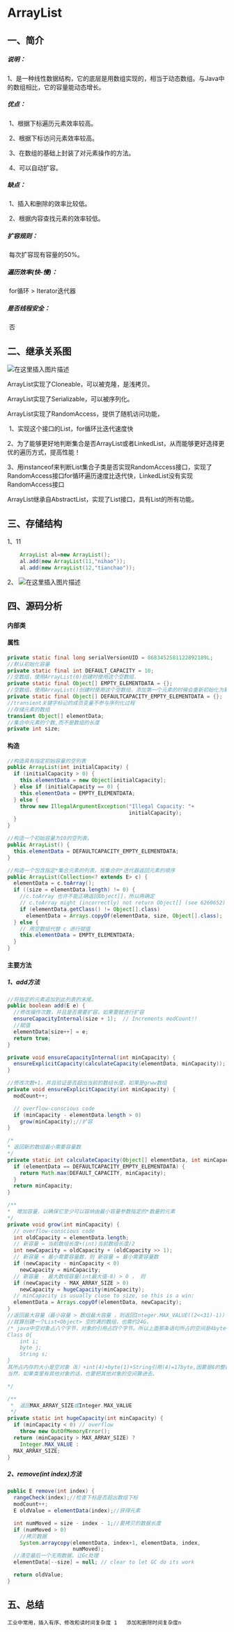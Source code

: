 # ArrayList

## 一、简介

##### 说明：

​	1、是一种线性数据结构，它的底层是用数组实现的，相当于动态数组。与Java中的数组相比，它的容量能动态增长。

##### 优点：

​	1、根据下标遍历元素效率较高。

​	2、根据下标访问元素效率较高。

​	3、在数组的基础上封装了对元素操作的方法。

​	4、可以自动扩容。

##### 缺点：

​	1、插入和删除的效率比较低。

​	2、根据内容查找元素的效率较低。

##### 扩容规则：

​	每次扩容现有容量的50%。

##### 遍历效率(快-慢)：

​	for循环 > Iterator迭代器 

##### 是否线程安全：

​	否

## 二、继承关系图

 ![在这里插入图片描述](https://img-blog.csdnimg.cn/20191211104815479.png?x-oss-process=image/watermark,type_ZmFuZ3poZW5naGVpdGk,shadow_10,text_aHR0cHM6Ly9ibG9nLmNzZG4ubmV0L3FxXzM5OTM4NzU4,size_16,color_FFFFFF,t_70)

ArrayList实现了Cloneable，可以被克隆，是浅拷贝。

ArrayList实现了Serializable，可以被序列化。

ArrayList实现了RandomAccess，提供了随机访问功能，

​	1、实现这个接口的List，for循环比迭代速度快

​	2、为了能够更好地判断集合是否ArrayList或者LinkedList，从而能够更好选择更优的遍历方式，提高性能！

​	3、用instanceof来判断List集合子类是否实现RandomAccess接口，实现了RandomAccess接口for循环遍历速度比迭代快，LinkedList没有实现RandomAccess接口

ArrayList继承自AbstractList，实现了List接口，具有List的所有功能。	

## 三、存储结构

1、11

```Java
    ArrayList al=new ArrayList();
    al.add(new ArrayList(11,"nihao"));
    al.add(new ArrayList(12,"tianchao"));
```
2、 
![在这里插入图片描述](https://img-blog.csdnimg.cn/20191211104836846.png?x-oss-process=image/watermark,type_ZmFuZ3poZW5naGVpdGk,shadow_10,text_aHR0cHM6Ly9ibG9nLmNzZG4ubmV0L3FxXzM5OTM4NzU4,size_16,color_FFFFFF,t_70)
## 四、源码分析

#### 内部类

#### 属性

```Java
private static final long serialVersionUID = 8683452581122892189L;
//默认初始化容量
private static final int DEFAULT_CAPACITY = 10;
//空数组，使用ArrayList(0)创建时使用这个空数组.
private static final Object[] EMPTY_ELEMENTDATA = {};
//空数组，使用ArrayList()创建时使用这个空数组，添加第一个元素的时候会重新初始化为默认容量大小10
private static final Object[] DEFAULTCAPACITY_EMPTY_ELEMENTDATA = {};
//transient关键字标记的成员变量不参与序列化过程
//存储元素的数组
transient Object[] elementData;
//集合中元素的个数,而不是数组的长度
private int size;
```

#### 构造

```java
//构造具有指定初始容量的空列表
public ArrayList(int initialCapacity) {
  if (initialCapacity > 0) {
    this.elementData = new Object[initialCapacity];
  } else if (initialCapacity == 0) {
    this.elementData = EMPTY_ELEMENTDATA;
  } else {
    throw new IllegalArgumentException("Illegal Capacity: "+
                                       initialCapacity);
  }
}

//构造一个初始容量为10的空列表。
public ArrayList() {
  this.elementData = DEFAULTCAPACITY_EMPTY_ELEMENTDATA;
}

//构造一个包含指定*集合元素的列表，按集合的*迭代器返回元素的顺序
public ArrayList(Collection<? extends E> c) {
  elementData = c.toArray();
  if ((size = elementData.length) != 0) {
    //c.toArray 也许不能正确返回Object[]，所以再确定
    // c.toArray might (incorrectly) not return Object[] (see 6260652)
    if (elementData.getClass() != Object[].class)
      elementData = Arrays.copyOf(elementData, size, Object[].class);
  } else {
    // 用空数组代替 c 进行赋值
    this.elementData = EMPTY_ELEMENTDATA;
  }
}
```



#### 主要方法

##### 1、add方法

```java
//将指定的元素追加到此列表的末尾。
public boolean add(E e) {
  //修改操作次数，并且是否需要扩容，如果要就进行扩容
  ensureCapacityInternal(size + 1);  // Increments modCount!!
  //赋值
  elementData[size++] = e;
  return true;
}

private void ensureCapacityInternal(int minCapacity) {
  ensureExplicitCapacity(calculateCapacity(elementData, minCapacity));
}

//修改次数+1，并且验证是否超出当前的数组长度，如果是grww数组
private void ensureExplicitCapacity(int minCapacity) {
  modCount++;

  // overflow-conscious code
  if (minCapacity - elementData.length > 0)
    grow(minCapacity);//扩容
}

/* 
* 返回新的数组最小需要容量数 
*/
private static int calculateCapacity(Object[] elementData, int minCapacity) {
  if (elementData == DEFAULTCAPACITY_EMPTY_ELEMENTDATA) {
    return Math.max(DEFAULT_CAPACITY, minCapacity);
  }
  return minCapacity;
}

/**
*  增加容量，以确保它至少可以容纳由最小容量参数指定的*数量的元素
*/ 
private void grow(int minCapacity) {
  // overflow-conscious code
  int oldCapacity = elementData.length;
  // 新容量 = 当前数组长度+(int)当前数组长度/2
  int newCapacity = oldCapacity + (oldCapacity >> 1);
  // 新容量 < 最小需要容量数，则 新容量 = 最小需要容量数
  if (newCapacity - minCapacity < 0)
    newCapacity = minCapacity;
  // 新容量 - 最大数组容量(int最大值-8) > 0 ， 则
  if (newCapacity - MAX_ARRAY_SIZE > 0)
    newCapacity = hugeCapacity(minCapacity);
  // minCapacity is usually close to size, so this is a win:
  elementData = Arrays.copyOf(elementData, newCapacity);
}
//返回最大容量（最小容量 > 数组最大容量 ，则返回Integer.MAX_VALUE((2<<31)-1)）,否则返回数组最大容量
//就算创建一个List<Object> 空的满的数组，也需约24G，
/* java中空对象占八个字节，对象的引用占四个字节。所以上面那条语句所占的空间是4byte+8byte=12byte.java中的内存是以8的倍数来分配的，所以分配的内存是16byte.
Class O{
	int i;
	byte j;
	String s;
}
其所占内存的大小是空对象（8）+int(4)+byte(1)+String引用(4)=17byte,因要是8的整数倍，所以其占大小为24byte
当然，如果类里有其他对象的话，也要把其他对象的空间算进去。

*/

/**	
 *  返回MAX_ARRAY_SIZE或Integer.MAX_VALUE
 */
private static int hugeCapacity(int minCapacity) {
  if (minCapacity < 0) // overflow
    throw new OutOfMemoryError();
  return (minCapacity > MAX_ARRAY_SIZE) ?
    Integer.MAX_VALUE :
  MAX_ARRAY_SIZE;
}
```

##### 2、remove(int index)方法

```java
public E remove(int index) {
  rangeCheck(index);//检查下标是否超出数组下标
  modCount++;
  E oldValue = elementData(index);//获得元素

  int numMoved = size - index - 1;//要拷贝的数据长度
  if (numMoved > 0)
    //拷贝数据
    System.arraycopy(elementData, index+1, elementData, index,
                     numMoved);
  //清空最后一个无用数据，让Gc处理
  elementData[--size] = null; // clear to let GC do its work

  return oldValue;
}
```

## 五、总结

```
工业中常用，插入有序、修改和读时间复杂度 1   添加和删除时间复杂度n
```